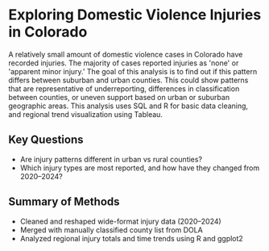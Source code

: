 # Exploring Domestic Violence Injuries in Colorado

A relatively small amount of domestic violence cases in Colorado have recorded injuries. The majority of cases reported injuries as 'none' or 'apparent minor injury.' The goal of this analysis is to find out if this pattern differs between suburban and urban counties. This could show patterns that are representative of underreporting, differences in classification between counties, or uneven support based on urban or suburban geographic areas. This analysis uses SQL and R for basic data cleaning, and regional trend visualization using Tableau.

## Key Questions

- Are injury patterns different in urban vs rural counties?
- Which injury types are most reported, and how have they changed from 2020–2024?

## Summary of Methods

- Cleaned and reshaped wide-format injury data (2020–2024)
- Merged with manually classified county list from DOLA
- Analyzed regional injury totals and time trends using R and ggplot2

